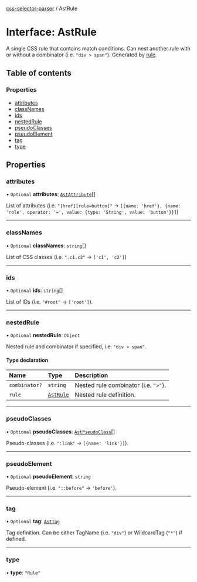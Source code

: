 [css-selector-parser](../README.md) / AstRule

# Interface: AstRule

A single CSS rule that contains match conditions.
Can nest another rule with or without a combinator (i.e. `"div > span"`).
Generated by [rule](../README.md#rule).

## Table of contents

### Properties

- [attributes](AstRule.md#attributes)
- [classNames](AstRule.md#classnames)
- [ids](AstRule.md#ids)
- [nestedRule](AstRule.md#nestedrule)
- [pseudoClasses](AstRule.md#pseudoclasses)
- [pseudoElement](AstRule.md#pseudoelement)
- [tag](AstRule.md#tag)
- [type](AstRule.md#type)

## Properties

### attributes

• `Optional` **attributes**: [`AstAttribute`](AstAttribute.md)[]

List of attributes (i.e. `"[href][role=button]"` -> `[{name: 'href'}, {name: 'role', operator: '=', value: {type: 'String', value: 'button'}}]`)

___

### classNames

• `Optional` **classNames**: `string`[]

List of CSS classes (i.e. `".c1.c2"` -> `['c1', 'c2']`)

___

### ids

• `Optional` **ids**: `string`[]

List of IDs (i.e. `"#root"` -> `['root']`).

___

### nestedRule

• `Optional` **nestedRule**: `Object`

Nested rule and combinator if specified, i.e. `"div > span"`.

#### Type declaration

| Name | Type | Description |
| :------ | :------ | :------ |
| `combinator?` | `string` | Nested rule combinator (i.e. `">"`). |
| `rule` | [`AstRule`](AstRule.md) | Nested rule definition. |

___

### pseudoClasses

• `Optional` **pseudoClasses**: [`AstPseudoClass`](AstPseudoClass.md)[]

Pseudo-classes (i.e. `":link"` -> `[{name: 'link'}]`).

___

### pseudoElement

• `Optional` **pseudoElement**: `string`

Pseudo-element (i.e. `"::before"` -> `'before'`).

___

### tag

• `Optional` **tag**: [`AstTag`](../README.md#asttag)

Tag definition. Can be either TagName (i.e. `"div"`) or WildcardTag (`"*"`) if defined.

___

### type

• **type**: ``"Rule"``
